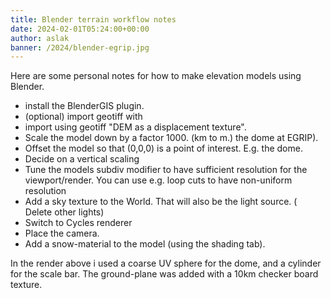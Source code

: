 ```yaml
---
title: Blender terrain workflow notes
date: 2024-02-01T05:24:00+00:00
author: aslak
banner: /2024/blender-egrip.jpg
---
```


Here are some personal notes for how to make elevation models using Blender. 

* install the BlenderGIS plugin.
* (optional) import geotiff with 
* import using geotiff "DEM as a displacement texture". 
* Scale the model down by a factor 1000. (km to m.) 
the dome at EGRIP).
* Offset the model so that (0,0,0) is a point of interest. E.g. the dome.
* Decide on a vertical scaling
* Tune the models subdiv modifier to have sufficient resolution for the viewport/render. You can use e.g. loop cuts to have non-uniform resolution
* Add a sky texture to the World. That will also be the light source. ( Delete other lights)
* Switch to Cycles renderer
* Place the camera. 
* Add a snow-material to the model (using the shading tab).

In the render above i used a coarse UV sphere for the dome, and a cylinder for the scale bar. The ground-plane was added with a 10km checker board texture.